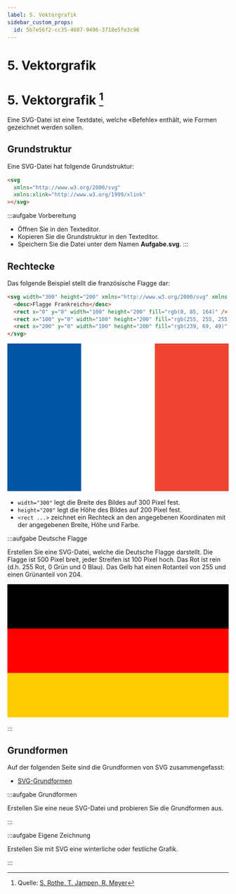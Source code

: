 ```yaml
---
label: 5. Vektorgrafik
sidebar_custom_props:
  id: 5b7e56f2-cc35-4607-9496-3718e5fe3c96
---
```


# 5. Vektorgrafik


# 5. Vektorgrafik [^1]

Eine SVG-Datei ist eine Textdatei, welche «Befehle» enthält, wie Formen gezeichnet werden sollen.

## Grundstruktur

Eine SVG-Datei hat folgende Grundstruktur:

```html
<svg
  xmlns="http://www.w3.org/2000/svg"
  xmlns:xlink="http://www.w3.org/1999/xlink"
></svg>
```

:::aufgabe Vorbereitung

- Öffnen Sie in den Texteditor.
- Kopieren Sie die Grundstruktur in den Texteditor.
- Speichern Sie die Datei unter dem Namen **Aufgabe.svg**.
:::

## Rechtecke

Das folgende Beispiel stellt die französische Flagge dar:

```html
<svg width="300" height="200" xmlns="http://www.w3.org/2000/svg" xmlns:xlink="http://www.w3.org/1999/xlink">
  <desc>Flagge Frankreichs</desc>
  <rect x="0" y="0" width="100" height="200" fill="rgb(0, 85, 164)" />
  <rect x="100" y="0" width="100" height="200" fill="rgb(255, 255, 255)" />
  <rect x="200" y="0" width="100" height="200" fill="rgb(239, 69, 49)" />
</svg>
```

![](images/05-svg/fr.svg)

- `width="300"` legt die Breite des Bildes auf 300 Pixel fest.
- `height="200"` legt die Höhe des Bildes auf 200 Pixel fest.
- `<rect ...>` zeichnet ein Rechteck an den angegebenen Koordinaten mit der angegebenen Breite, Höhe und Farbe.

:::aufgabe Deutsche Flagge

Erstellen Sie eine SVG-Datei, welche die Deutsche Flagge darstellt. Die Flagge ist 500 Pixel breit, jeder Streifen ist 100 Pixel hoch. Das Rot ist rein (d.h. 255 Rot, 0 Grün und 0 Blau). Das Gelb hat einen Rotanteil von 255 und einen Grünanteil von 204.

![](images/05-svg/de.svg)

<Answer type="text" webKey="c827cf8f-69f5-4a2f-adbf-db8f187380ca" />
:::

## Grundformen

Auf der folgenden Seite sind die Grundformen von SVG zusammengefasst:

- [SVG-Grundformen](https://wiki.selfhtml.org/wiki/SVG/Elemente/Grundformen)

:::aufgabe Grundformen

Erstellen Sie eine neue SVG-Datei und probieren Sie die Grundformen aus.

<Answer type="text" webKey="2aa43ec6-d61b-412f-b7b8-e98b227c1696" />
:::

:::aufgabe Eigene Zeichnung

Erstellen Sie mit SVG eine winterliche oder festliche Grafik.

<Answer type="text" webKey="f8f6dc01-5264-4115-a4df-4965e7912d95" />
:::

[^1]: Quelle: [S. Rothe, T. Jampen, R. Meyer](https://informatik.mygymer.ch/base/?b=code&p=860740)
